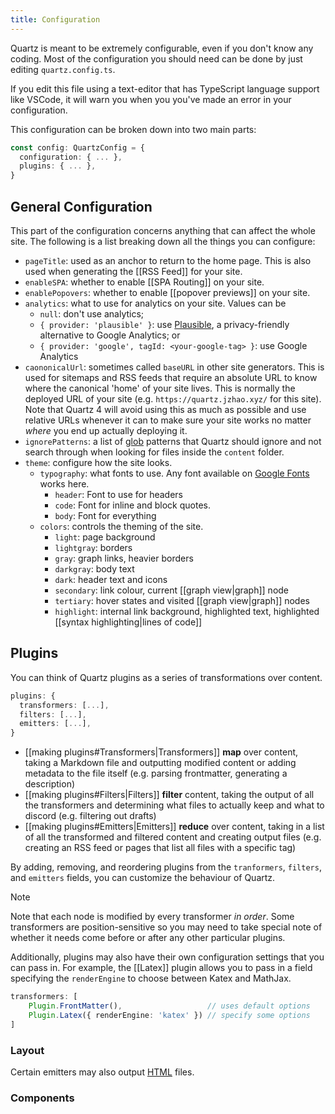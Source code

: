 ```yaml
---
title: Configuration
---
```


Quartz is meant to be extremely configurable, even if you don't know any coding. Most of the configuration you should need can be done by just editing `quartz.config.ts`. 

If you edit this file using a text-editor that has TypeScript language support like VSCode, it will warn you when you you've made an error in your configuration.

This configuration can be broken down into two main parts:

```ts
const config: QuartzConfig = {
  configuration: { ... },
  plugins: { ... },
}
```

## General Configuration
This part of the configuration concerns anything that can affect the whole site. The following is a list breaking down all the things you can configure:

- `pageTitle`: used as an anchor to return to the home page. This is also used when generating the [[RSS Feed]] for your site.
- `enableSPA`: whether to enable [[SPA Routing]] on your site.
- `enablePopovers`: whether to enable [[popover previews]] on your site.
- `analytics`: what to use for analytics on your site. Values can be 
	- `null`: don't use analytics;
	- `{ provider: 'plausible' }`: use [Plausible](https://plausible.io/), a privacy-friendly alternative to Google Analytics; or
	- `{ provider: 'google', tagId: <your-google-tag> }`: use Google Analytics
- `caononicalUrl`: sometimes called `baseURL` in other site generators. This is used for sitemaps and RSS feeds that require an absolute URL to know where the canonical 'home' of your site lives. This is normally the deployed URL of your site (e.g. `https://quartz.jzhao.xyz/` for this site). Note that Quartz 4 will avoid using this as much as possible and use relative URLs whenever it can to make sure your site works no matter *where* you end up actually deploying it.
- `ignorePatterns`: a list of [glob](https://en.wikipedia.org/wiki/Glob_(programming)) patterns that Quartz should ignore and not search through when looking for files inside the `content` folder.
- `theme`: configure how the site looks.
	- `typography`: what fonts to use. Any font available on [Google Fonts](https://fonts.google.com/) works here.
		- `header`: Font to use for headers
		- `code`: Font for inline and block quotes.
		- `body`: Font for everything
	- `colors`: controls the theming of the site. 
		- `light`: page background
		- `lightgray`: borders
		- `gray`: graph links, heavier borders
		- `darkgray`: body text
		- `dark`: header text and icons
		- `secondary`: link colour, current [[graph view|graph]] node
		- `tertiary`: hover states and visited [[graph view|graph]] nodes
		- `highlight`: internal link background, highlighted text, highlighted [[syntax highlighting|lines of code]]

## Plugins
You can think of Quartz plugins as a series of transformations over content.

```ts
plugins: {
  transformers: [...],
  filters: [...],
  emitters: [...],
}
```

- [[making plugins#Transformers|Transformers]] **map** over content, taking a Markdown file and outputting modified content or adding metadata to the file itself (e.g. parsing frontmatter, generating a description)
- [[making plugins#Filters|Filters]] **filter** content, taking the output of all the transformers and determining what files to actually keep and what to discord (e.g. filtering out drafts)
- [[making plugins#Emitters|Emitters]] **reduce** over content, taking in a list of all the transformed and filtered content and creating output files (e.g. creating an RSS feed or pages that list all files with a specific tag)

By adding, removing, and reordering plugins from the `tranformers`, `filters`, and `emitters` fields, you can customize the behaviour of Quartz.

> [!note]
> Note that each node is modified by every transformer *in order*. Some transformers are position-sensitive so you may need to take special note of whether it needs come before or after any other particular plugins. 

Additionally, plugins may also have their own configuration settings that you can pass in. For example, the [[Latex]] plugin allows you to pass in a field specifying the `renderEngine` to choose between Katex and MathJax.

```ts
transformers: [
	Plugin.FrontMatter(),                   // uses default options
	Plugin.Latex({ renderEngine: 'katex' }) // specify some options
]
```

### Layout
Certain emitters may also output [HTML](https://developer.mozilla.org/en-US/docs/Web/HTML) files. 

### Components

